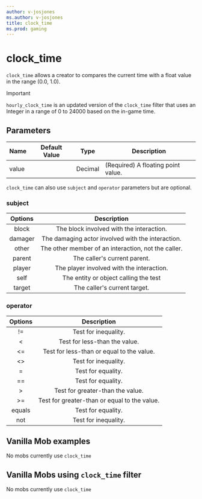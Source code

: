 ```yaml
---
author: v-josjones
ms.author: v-josjones
title: clock_time
ms.prod: gaming
---
```


# clock_time

`clock_time` allows a creator to compares the current time with a float value in the range (0.0, 1.0).

> [!IMPORTANT]
> `hourly_clock_time` is an updated version of the `clock_time` filter that uses an Integer in a range of 0 to 24000 based on the in-game time.

## Parameters
|Name |Default Value  |Type  |Description  |
|---------|---------|---------|---------|
|value | |Decimal|(Required) A floating point value.|

`clock_time` can also use `subject` and `operator` parameters but are optional.

### subject

| Options| Description |
|:-----------:|:-----------:|
| block| The block involved with the interaction. |
| damager| The damaging actor involved with the interaction. |
| other| The other member of an interaction, not the caller. |
| parent| The caller's current parent. |
| player| The player involved with the interaction. |
| self| The entity or object calling the test |
| target| The caller's current target. |

### operator

| Options| Description |
|:-----------:|:-----------:|
| !=| Test for inequality. |
| <| Test for less-than the value. |
| <=| Test for less-than or equal to the value. |
| <>| Test for inequality. |
| =| Test for equality. |
| ==| Test for equality. |
| >| Test for greater-than the value. |
| >=| Test for greater-than or equal to the value. |
| equals| Test for equality. |
| not| Test for inequality. |

## Vanilla Mob examples

No mobs currently use `clock_time`

## Vanilla Mobs using `clock_time` filter

No mobs currently use `clock_time`
